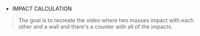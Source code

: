 * IMPACT CALCULATION

> The goal is to recreate the video where two masses impact with each other and a wall and there's a counter with all of the impacts.